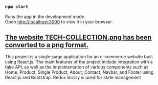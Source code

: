 

### `npm start`

Runs the app in the development mode.\
Open [http://localhost:3000](http://localhost:3000) to view it in your browser.

## [The website TECH-COLLECTION.png has been converted to a png format.](https://github.com/Cubarhande/TECH-COLLECTION/blob/main/TECH-COLLECTION.png)



This project is a single-page application for an e-commerce website built using React.js. The main features of the project include integration with a fake API, as well as the implementation of various components such as Home, Product, Single Product, About, Contact, Navbar, and Footer using React.js and Bootstrap. Redux library is used for state management

